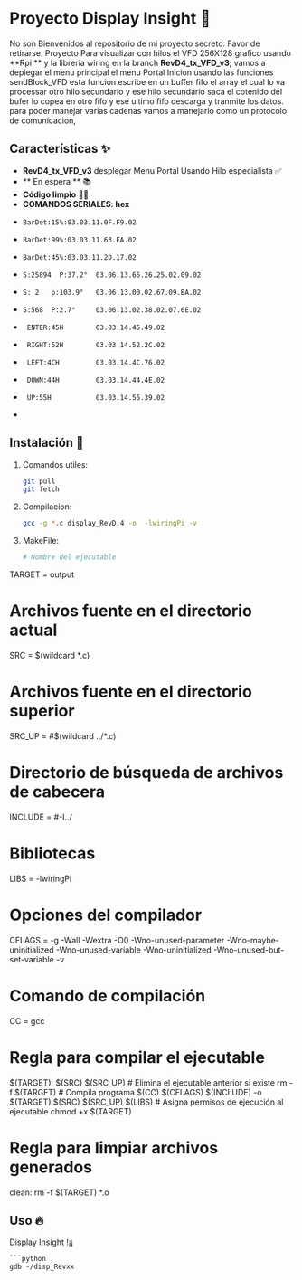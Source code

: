 # Proyecto Display Insight 🚀

No son Bienvenidos al repositorio de mi proyecto secreto. Favor de retirarse.
Proyecto Para visualizar con hilos el VFD 256X128 grafico usando **Rpi ** y la
libreria wiring en la branch **RevD4_tx_VFD_v3**; vamos a deplegar el menu principal
el menu Portal Inicion usando  las funciones sendBlock_VFD esta funcion
escribe en un buffer fifo el array el cual lo va processar otro hilo secundario
y ese hilo secundario saca el cotenido del bufer lo copea en otro fifo y ese ultimo 
fifo descarga y tranmite los datos. para poder manejar varias cadenas vamos a 
manejarlo como un protocolo de comunicacion,

## Características ✨
- **RevD4_tx_VFD_v3** desplegar Menu Portal Usando Hilo especialista ✅
- ** En espera  ** 📚
- **Código limpio** 🧑‍💻
- **COMANDOS SERIALES: hex**
-     BarDet:15%:03.03.11.0F.F9.02
-     BarDet:99%:03.03.11.63.FA.02
-     BarDet:45%:03.03.11.2D.17.02
-     S:25894  P:37.2°  03.06.13.65.26.25.02.09.02
-     S: 2   p:103.9°   03.06.13.00.02.67.09.BA.02
-     S:568  P:2.7°     03.06.13.02.38.02.07.6E.02
-      ENTER:45H        03.03.14.45.49.02
-      RIGHT:52H        03.03.14.52.2C.02
-      LEFT:4CH         03.03.14.4C.76.02
-      DOWN:44H         03.03.14.44.4E.02
-      UP:55H           03.03.14.55.39.02
-     

## Instalación 🔧

1. Comandos utiles:
    ```bash
    git pull
    git fetch
    ```
2. Compilacion:
    ```bash
    gcc -g *.c display_RevD.4 -o  -lwiringPi -v
    ```
3. MakeFile:
   ```bash
   # Nombre del ejecutable
TARGET = output

# Archivos fuente en el directorio actual
SRC = $(wildcard *.c)

# Archivos fuente en el directorio superior
SRC_UP = #$(wildcard ../*.c)

# Directorio de búsqueda de archivos de cabecera
INCLUDE = #-I../

# Bibliotecas
LIBS = -lwiringPi

# Opciones del compilador
CFLAGS = -g -Wall -Wextra -O0 -Wno-unused-parameter -Wno-maybe-uninitialized -Wno-unused-variable -Wno-uninitialized -Wno-unused-but-set-variable -v

# Comando de compilación
CC = gcc

# Regla para compilar el ejecutable
$(TARGET): $(SRC) $(SRC_UP)
	# Elimina el ejecutable anterior si existe
	rm -f $(TARGET)
	# Compila programa
	$(CC) $(CFLAGS) $(INCLUDE) -o $(TARGET) $(SRC) $(SRC_UP) $(LIBS)
	# Asigna permisos de ejecución al ejecutable
	chmod +x $(TARGET)

# Regla para limpiar archivos generados
clean:
	rm -f $(TARGET) *.o


## Uso 🔥
Display Insight !¡¡
```
```python
gdb -/disp_Revxx
